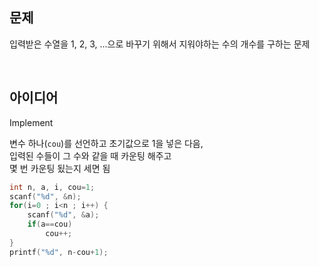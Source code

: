 ## 문제
입력받은 수열을 1, 2, 3, ...으로 바꾸기 위해서 지워야하는 수의 개수를 구하는 문제

<br/>

## 아이디어
Implement

변수 하나(`cou`)를 선언하고 초기값으로 1을 넣은 다음,  
입력된 수들이 그 수와 같을 때 카운팅 해주고  
몇 번 카운팅 됬는지 세면 됨
```c
int n, a, i, cou=1;
scanf("%d", &n);
for(i=0 ; i<n ; i++) {
	scanf("%d", &a);
	if(a==cou)
		cou++;
}
printf("%d", n-cou+1);
```